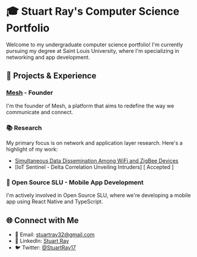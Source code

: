 # 🎓 Stuart Ray's Computer Science Portfolio

Welcome to my undergraduate computer science portfolio! I'm currently pursuing my degree at Saint Louis University, where I'm specializing in networking and app development.

## 🚀 Projects & Experience

### [Mesh](https://meshapp.us) - Founder
I'm the founder of Mesh, a platform that aims to redefine the way we communicate and connect.

### 📚 Research
My primary focus is on network and application layer research. Here's a highlight of my work:

- [Simultaneous Data Dissemination Among WiFi and ZigBee Devices](https://ieeexplore.ieee.org/document/10106093/authors#authors)
- [IoT Sentinel - Delta Correlation Unveiling Intruders] [ Accepted ]

### 📱 Open Source SLU - Mobile App Development
I'm actively involved in Open Source SLU, where we're developing a mobile app using React Native and TypeScript.

## 🌐 Connect with Me

- 📧 Email: [stuartray32@gmail.com](mailto:stuartray32@gmail.com)
- 💼 LinkedIn: [Stuart Ray](https://www.linkedin.com/in/stuart-ray-13aa1721a/)
- 🐦 Twitter: [@StuartRay17](https://twitter.com/StuartRay17)
